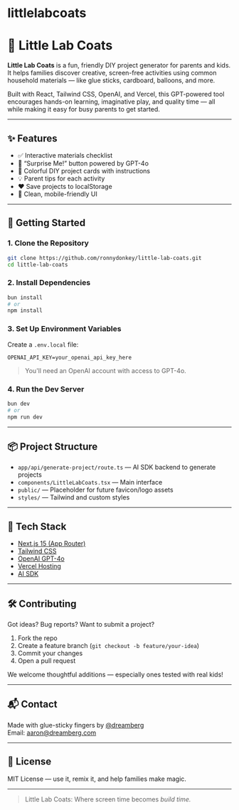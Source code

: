 # littlelabcoats

# 🧪 Little Lab Coats

**Little Lab Coats** is a fun, friendly DIY project generator for parents and kids. It helps families discover creative, screen-free activities using common household materials — like glue sticks, cardboard, balloons, and more.

Built with React, Tailwind CSS, OpenAI, and Vercel, this GPT-powered tool encourages hands-on learning, imaginative play, and quality time — all while making it easy for busy parents to get started.

---

## ✨ Features

- ✅ Interactive materials checklist
- 🎲 “Surprise Me!” button powered by GPT-4o
- 🎨 Colorful DIY project cards with instructions
- 💡 Parent tips for each activity
- ❤️ Save projects to localStorage
- 🧼 Clean, mobile-friendly UI

---

## 🚀 Getting Started

### 1. Clone the Repository
```bash
git clone https://github.com/ronnydonkey/little-lab-coats.git
cd little-lab-coats
```

### 2. Install Dependencies
```bash
bun install
# or
npm install
```

### 3. Set Up Environment Variables

Create a `.env.local` file:
```env
OPENAI_API_KEY=your_openai_api_key_here
```

> You'll need an OpenAI account with access to GPT-4o.

### 4. Run the Dev Server
```bash
bun dev
# or
npm run dev
```

---

## 📦 Project Structure

- `app/api/generate-project/route.ts` — AI SDK backend to generate projects
- `components/LittleLabCoats.tsx` — Main interface
- `public/` — Placeholder for future favicon/logo assets
- `styles/` — Tailwind and custom styles

---

## 🧠 Tech Stack

- [Next.js 15 (App Router)](https://nextjs.org/docs/app)
- [Tailwind CSS](https://tailwindcss.com/)
- [OpenAI GPT-4o](https://platform.openai.com/)
- [Vercel Hosting](https://vercel.com/)
- [AI SDK](https://sdk.vercel.ai/docs)

---

## 🛠️ Contributing

Got ideas? Bug reports? Want to submit a project?

1. Fork the repo
2. Create a feature branch (`git checkout -b feature/your-idea`)
3. Commit your changes
4. Open a pull request

We welcome thoughtful additions — especially ones tested with real kids!

---

## 📬 Contact

Made with glue-sticky fingers by [@dreamberg](https://github.com/dreamberg)  
Email: aaron@dreamberg.com

---

## 📘 License

MIT License — use it, remix it, and help families make magic.

---

> Little Lab Coats: Where screen time becomes *build time.*
